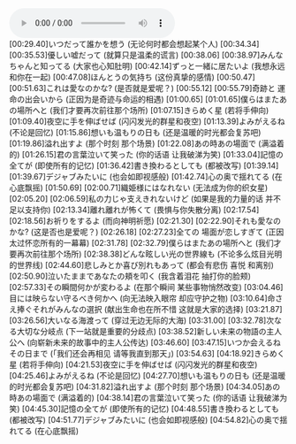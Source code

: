 <script src="https://unpkg.com/rabbit-lyrics" type="text/javascript"></script>

<audio id="audio-1" controls>
    <source src="https://oss.mojidict.com/article/audio/dd16f7f0-8367-4d49-830a-3a66d0489982.mp3" type="audio/mpeg">
</audio>

<div style="min-height: 200px;" class="rabbit-lyrics" data-media="#audio-1">
[00:29.40]いつだって誰かを想う (无论何时都会想起某个人)
[00:34.34]
[00:35.53]優しい嘘だって (就算只是温柔的谎言)
[00:38.06]
[00:38.97]みんなちゃんと知ってる (大家也心知肚明)
[00:42.14]ずっと一緒に居たいよ (我想永远和你在一起)
[00:47.08]ほんとうの気持ち (这份真挚的感情)
[00:50.47]
[00:51.63]これは愛なのかな? (是否就是爱呢？)
[00:55.12]
[00:55.79]奇跡と 運命の出会いから (正因为是奇迹与命运的相遇)
[01:00.65]
[01:01.65]僕らはまたあの場所へと (我们才要再次前往那个场所)
[01:07.15]きらめく星 (若将手伸向)
[01:09.40]夜空に手を伸ばせば (闪闪发光的群星和夜空)
[01:13.39]よみがえるね (不论是回忆)
[01:15.86]想いも温もりの日も (还是温暖的时光都会复苏吧)
[01:19.86]溢れ出すよ (那个时刻 那个场景)
[01:22.08]あの時あの場面で (满溢着的)
[01:26.15]君の言葉泣いて笑った (你的话语 让我破涕为笑)
[01:33.04]記憶の全てが (即使所有的记忆)
[01:36.42]書き換わるとしても (都被改写)
[01:39.14]
[01:39.67]デジャブみたいに (也会如即视感般)
[01:42.74]心の奥で揺れてる (在心底飘摇)
[01:50.69]
[02:00.71]織姫様にはなれない (无法成为你的织女星)
[02:05.20]
[02:06.59]私の力じゃ支えきれないけど (如果是我的力量的话 并不足以支持你)
[02:13.34]離れ離れが怖くて (畏惧与你失散分离)
[02:17.54]
[02:18.56]お祈りをするよ (而向神明祈愿)
[02:21.30]
[02:22.90]それも愛なのかな? (这是否也是爱呢？)
[02:26.18]
[02:27.23]全ての 場面が恋しすぎて (正因太过怀恋所有的一幕幕)
[02:31.78]
[02:32.79]僕らはまたあの場所へと (我们才要再次前往那个场所)
[02:38.38]どんな眩しい光の世界線も (不论多么炫目光明的世界线)
[02:44.60]悲しみとか喜び別れもあって (都会有悲伤 喜悦 和离别)
[02:50.90]泣いたままであなたの頬を叩く (我含着泪花 抽打你的脸颊)
[02:57.33]その瞬間何かが変わるよ (在那个瞬间 某些事物悄然改变)
[03:04.46]目には映らない守るべき何かへ (向无法映入眼帘 却应守护之物)
[03:10.64]命さえ捧ぐそれがみんなの選択 (献出生命也在所不惜 这就是大家的选择)
[03:21.87]
[03:26.56]大いなる海渡って (穿过无边无际的大海)
[03:31.00]
[03:32.78]次なる大切な分岐点 (下一站就是重要的分歧点)
[03:38.52]新しい未来の物語の主人公へ (向崭新未来的故事中的主人公传达)
[03:46.60]
[03:47.15]いつか会えるねその日まで (「我们还会再相见 请等我直到那天」)
[03:54.63]
[04:18.92]きらめく星 (若将手伸向)
[04:21.53]夜空に手を伸ばせば (闪闪发光的群星和夜空)
[04:25.46]よみがえるね (不论是回忆)
[04:27.70]想いも温もりの日も (还是温暖的时光都会复苏吧)
[04:31.82]溢れ出すよ (那个时刻 那个场景)
[04:34.05]あの時あの場面で (满溢着的)
[04:38.14]君の言葉泣いて笑った (你的话语 让我破涕为笑)
[04:45.30]記憶の全てが (即使所有的记忆)
[04:48.55]書き換わるとしても (都被改写)
[04:51.77]デジャブみたいに (也会如即视感般)
[04:54.82]心の奥で揺れてる (在心底飘摇)
</div>